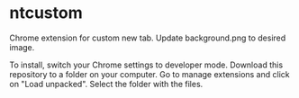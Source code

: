 # ntcustom

Chrome extension for custom new tab. Update background.png to desired image. 

To install, switch your Chrome settings to developer mode. Download this repository to a folder on your computer. Go to manage extensions and click on "Load unpacked". Select the folder with the files. 